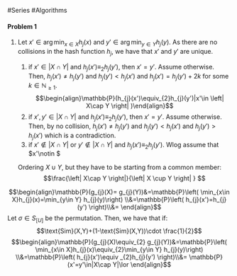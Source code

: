 #Series #Algorithms 

#### Problem 1

1. Let $x'\in \arg\min_{x\in X} h_{j}(x)$ and $y'\in \arg\min_{y\in Y} h_{j}(y)$. As there are no collisions in the hash function $h_{j}$, we have that $x'$ and $y'$ are unique. 
	1. if $x'\in \left| X\cap Y \right|$ and $h_{j}(x')\equiv_{2}h_{j}(y')$, then $x'=y'$. Assume otherwise. Then, $h_{j}(x')\ne h_{j}(y')$ and $h_{j}(y')<h_{j}(x')$ and $h_{j}(x')=h_{j}(y')+2k$ for some $k\in \mathbb{N}_{\geq 1}$. 
	   $$\begin{align}\mathbb{P}(h_{j}(x')\equiv_{2}h_{j}(y')|x'\in \left| X\cap Y \right| )\end{align}$$
	2. if $x',y'\in \left| X\cap Y \right|$ and $h_{j}(x')\equiv_{2}h_{j}(y')$, then $x'=y'$. Assume otherwise. Then, by no collision, $h_{j}(x')\ne h_{j}(y')$ and $h_{j}(y')<h_{j}(x')$ and $h_{j}(y')>h_{j}(x')$ which is a contradiction.
	3. if $x'\notin \left| X\cap Y \right|$ or $y'\notin \left| X\cap Y \right|$ and $h_{j}(x')\equiv_{2}h_{j}(y')$. Wlog assume that $x'\notin $
   
	Ordering $X\cup Y$, but they have to be starting from a common member: $$\frac{\left| X\cap Y \right|}{\left| X \cup Y \right| } $$

$$\begin{align}\mathbb{P}(g_{j}(X)= g_{j}(Y))&=\mathbb{P}\left( \min_{x\in X}h_{j}(x)=\min_{y\in Y} h_{j}(y)\right) \\&=\mathbb{P}\left( h_{j}(x')=h_{j}(y') \right)\\&= \end{align}$$
Let $\sigma\in S_{[U]}$ be the permutation. Then, we have that if:
$$\text{Sim}(X,Y)+(1-\text{Sim}(X,Y))\cdot \frac{1}{2}$$
$$\begin{align}\mathbb{P}(g_{j}(X)\equiv_{2} g_{j}(Y))&=\mathbb{P}\left( \min_{x\in X}h_{j}(x)\equiv_{2}\min_{y\in Y} h_{j}(y)\right) \\&=\mathbb{P}\left( h_{j}(x')\equiv _{2}h_{j}(y') \right)\\&= \mathbb{P}(x'=y'\in|X\cap Y|\lor \end{align}$$